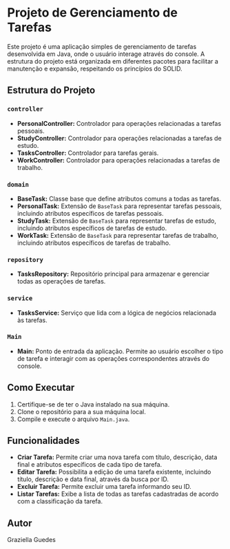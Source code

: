 # Projeto de Gerenciamento de Tarefas

Este projeto é uma aplicação simples de gerenciamento de tarefas desenvolvida em Java, onde o usuário interage através do console. A estrutura do projeto está organizada em diferentes pacotes para facilitar a manutenção e expansão, respeitando os princípios do SOLID.

## Estrutura do Projeto

### `controller`

- **PersonalController:** Controlador para operações relacionadas a tarefas pessoais.
- **StudyController:** Controlador para operações relacionadas a tarefas de estudo.
- **TasksController:** Controlador para tarefas gerais.
- **WorkController:** Controlador para operações relacionadas a tarefas de trabalho.

### `domain`

- **BaseTask:** Classe base que define atributos comuns a todas as tarefas.
- **PersonalTask:** Extensão de `BaseTask` para representar tarefas pessoais, incluindo atributos específicos de tarefas pessoais.
- **StudyTask:** Extensão de `BaseTask` para representar tarefas de estudo, incluindo atributos específicos de tarefas de estudo.
- **WorkTask:** Extensão de `BaseTask` para representar tarefas de trabalho, incluindo atributos específicos de tarefas de trabalho.

### `repository`

- **TasksRepository:** Repositório principal para armazenar e gerenciar todas as operações de tarefas.

### `service`

- **TasksService:** Serviço que lida com a lógica de negócios relacionada às tarefas.

### `Main`

- **Main:** Ponto de entrada da aplicação. Permite ao usuário escolher o tipo de tarefa e interagir com as operações correspondentes através do console.

## Como Executar

1. Certifique-se de ter o Java instalado na sua máquina.
2. Clone o repositório para a sua máquina local.
3. Compile e execute o arquivo `Main.java`.

## Funcionalidades

- **Criar Tarefa:** Permite criar uma nova tarefa com título, descrição, data final e atributos específicos de cada tipo de tarefa.
- **Editar Tarefa:** Possibilita a edição de uma tarefa existente, incluindo título, descrição e data final, através da busca por ID.
- **Excluir Tarefa:** Permite excluir uma tarefa informando seu ID.
- **Listar Tarefas:** Exibe a lista de todas as tarefas cadastradas de acordo com a classificação da tarefa.

## Autor

Graziella Guedes
